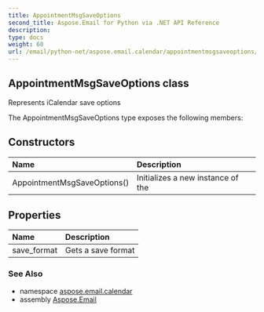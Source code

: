 ```yaml
---
title: AppointmentMsgSaveOptions
second_title: Aspose.Email for Python via .NET API Reference
description: 
type: docs
weight: 60
url: /email/python-net/aspose.email.calendar/appointmentmsgsaveoptions/
---
```


## AppointmentMsgSaveOptions class

Represents iCalendar save options

The AppointmentMsgSaveOptions type exposes the following members:
## Constructors
| Name | Description |
| :- | :- |
|AppointmentMsgSaveOptions()|Initializes a new instance of the|
## Properties
| Name | Description |
| :- | :- |
|save_format|Gets a save format|

### See Also

* namespace [aspose.email.calendar](/email/python-net/aspose.email.calendar/)
* assembly [Aspose.Email](/slides/python-net/)

